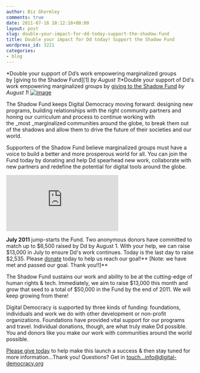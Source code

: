 ```yaml
---
author: Biz Ghormley
comments: true
date: 2011-07-18 18:12:18+00:00
layout: post
slug: double-your-impact-for-dd-today-support-the-shadow-fund
title: Double your impact for Dd today! Support the Shadow Fund
wordpress_id: 3221
categories:
- blog
---
```


*Double your support of Dd’s work empowering marginalized groups by [giving to the Shadow Fund][1] *by August 1*!*Double your support of Dd's work empowering marginalized groups by [giving to the Shadow Fund](https://www.paypal.com/cgi-bin/webscr?cmd=_s-xclick&hosted_button_id=9936590) _by August 1_!
[![image](http://farm7.static.flickr.com/6006/5950659977_0450029b10_b.jpg)](http://www.flickr.com/photos/digitaldemocracy)

The Shadow Fund keeps Digital Democracy moving forward: designing new programs, building relationships with the right community partners and honing our curriculum and process to continue working with the _most _marginalized communities around the globe, to break them out of the shadows and allow them to drive the future of their societies and our world.


Supporters of the Shadow Fund believe marginalized groups must have a voice to build a better and more prosperous world for all. You can join the Fund today by donating and help Dd spearhead new work, collaborate with new partners and redefine the potential for digital tools around the globe.




[![original fundraising ideas](http://www.fundraiserinsight.org/libs/thermometer.php?current=6795&max=6500&curr=36&t_id=0&skin=small_hor)](http://www.fundraiserinsight.org)




**July 2011** jump-starts the Fund. Two anonymous donors have committed to match up to $6,500 raised by Dd by August 1. With your help, we can raise $13,000 in July to ensure Dd's work continues. Today is the last day to raise $2,535. Please [donate](https://www.paypal.com/cgi-bin/webscr?cmd=_s-xclick&hosted_button_id=9936590) today to help us reach our goal!** [Note: we have met and passed our goal. Thank you!!]**


The Shadow Fund sustains our work and ability to be at the cutting-edge of human rights & tech. Immediately, we aim to raise $13,000 this month and grow that seed to a total of $50,000 in the Fund by the end of 2011. We will keep growing from there!

Digital Democracy is supported by three kinds of funding: foundations, individuals and work we do with other development or non-profit organizations. Foundations have provided vital support for our programs and travel. Individual donations, though, are what truly make Dd possible. You and donors like you make our work with communities around the world possible.


[Please give today](https://www.paypal.com/cgi-bin/webscr?cmd=_s-xclick&hosted_button_id=9936590) to help make this launch a success & then stay tuned for more information...Thank you!
Questions? Get in touch...info@digital-democracy.org